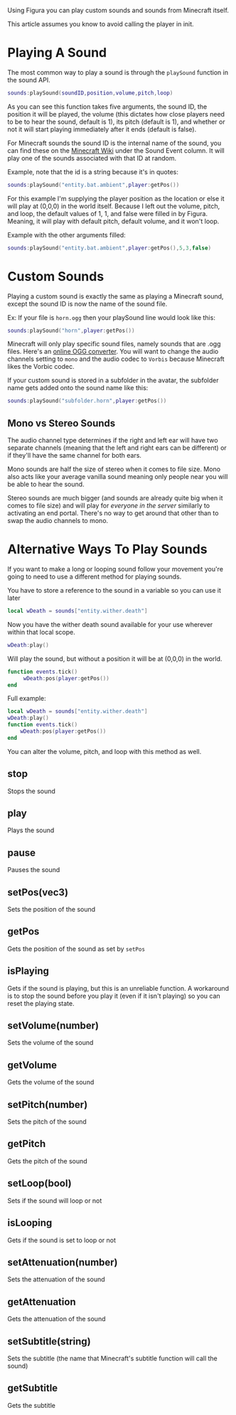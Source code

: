 Using Figura you can play custom sounds and sounds from Minecraft itself.

This article assumes you know to avoid calling the player in init.

# Playing A Sound
The most common way to play a sound is through the <code>playSound</code> function in the sound API.
```lua
sounds:playSound(soundID,position,volume,pitch,loop)
```
As you can see this function takes five arguments, the sound ID, the position it will be played, the volume (this dictates how close players need to be to hear the sound, default is 1), its pitch (default is 1), and whether or not it will start playing immediately after it ends (default is false).

For Minecraft sounds the sound ID is the internal name of the sound, you can find these on the [Minecraft Wiki](https://minecraft.fandom.com/wiki/Sounds.json/Java_Edition_values) under the Sound Event column. It will play one of the sounds associated with that ID at random.

Example, note that the id is a string because it's in quotes:
```lua
sounds:playSound("entity.bat.ambient",player:getPos())
```
For this example I'm supplying the player position as the location or else it will play at (0,0,0) in the world itself. Because I left out the volume, pitch, and loop, the default values of 1, 1, and false were filled in by Figura. Meaning, it will play with default pitch, default volume, and it won't loop.

Example with the other arguments filled:
```lua
sounds:playSound("entity.bat.ambient",player:getPos(),5,3,false)
```

# Custom Sounds
Playing a custom sound is exactly the same as playing a Minecraft sound, except the sound ID is now the name of the sound file.

Ex: If your file is <code>horn.ogg</code> then your playSound line would look like this:
```lua
sounds:playSound("horn",player:getPos())
```
Minecraft will only play specific sound files, namely sounds that are .ogg files. Here's an [online OGG converter](https://audio.online-convert.com/convert-to-ogg). You will want to change the audio channels setting to <code>mono</code> and the audio codec to <code>Vorbis</code> because Minecraft likes the Vorbic codec.

If your custom sound is stored in a subfolder in the avatar, the subfolder name gets added onto the sound name like this:
```lua
sounds:playSound("subfolder.horn",player:getPos())
```

## Mono vs Stereo Sounds
The audio channel type determines if the right and left ear will have two separate channels (meaning that the left and right ears can be different) or if they'll have the same channel for both ears.

Mono sounds are half the size of stereo when it comes to file size. Mono also acts like your average vanilla sound meaning only people near you will be able to hear the sound.

Stereo sounds are much bigger (and sounds are already quite big when it comes to file size) and will play for *everyone in the server* similarly to activating an end portal. There's no way to get around that other than to swap the audio channels to mono.

# Alternative Ways To Play Sounds
If you want to make a long or looping sound follow your movement you're going to need to use a different method for playing sounds.

You have to store a reference to the sound in a variable so you can use it later
```lua
local wDeath = sounds["entity.wither.death"]
```
Now you have the wither death sound available for your use wherever within that local scope.
```lua
wDeath:play()
```
Will play the sound, but without a position it will be at (0,0,0) in the world.
```lua
function events.tick()
     wDeath:pos(player:getPos())
end
```
Full example:
```lua
local wDeath = sounds["entity.wither.death"]
wDeath:play()
function events.tick()
    wDeath:pos(player:getPos())
end
```
You can alter the volume, pitch, and loop with this method as well.
## stop
Stops the sound

## play
Plays the sound

## pause
Pauses the sound

## setPos(vec3)
Sets the position of the sound

## getPos
Gets the position of the sound as set by <code>setPos</code>

## isPlaying
Gets if the sound is playing, but this is an unreliable function. A workaround is to stop the sound before you play it (even if it isn't playing) so you can reset the playing state.

## setVolume(number)
Sets the volume of the sound

## getVolume
Gets the volume of the sound

## setPitch(number)
Sets the pitch of the sound

## getPitch
Gets the pitch of the sound

## setLoop(bool)
Sets if the sound will loop or not

## isLooping
Gets if the sound is set to loop or not

## setAttenuation(number)
Sets the attenuation of the sound

## getAttenuation
Gets the attenuation of the sound

## setSubtitle(string)
Sets the subtitle (the name that Minecraft's subtitle function will call the sound)

## getSubtitle
Gets the subtitle
